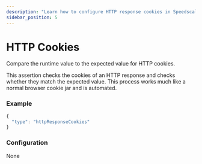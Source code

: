 ```yaml
---
description: "Learn how to configure HTTP response cookies in Speedscale by utilizing various assertion options to enhance testing accuracy. This comprehensive guide provides essential details on cookie attributes, enabling developers to validate response behaviors effectively."
sidebar_position: 5
---
```


# HTTP Cookies

Compare the runtime value to the expected value for HTTP cookies.

This assertion checks the cookies of an HTTP response and checks whether they match the expected value. This process works much like a normal browser cookie jar and is automated.

### Example <a href="#example" id="example"></a>

```javascript
{ 
  "type": "httpResponseCookies" 
}
```

### Configuration <a href="#configuration" id="configuration"></a>

None
